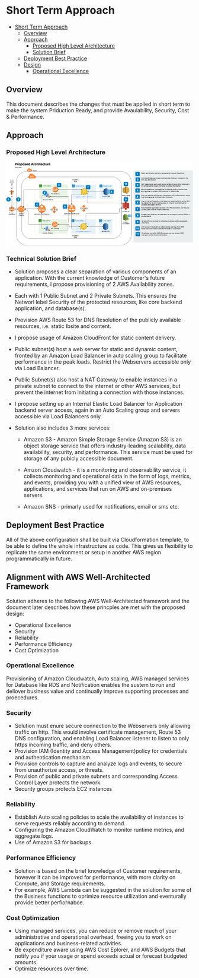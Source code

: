 # Short Term Approach

- [Short Term Approach](#short-term-approach)
  - [Overview](#overview)
  - [Approach](#approach)
    - [Proposed High Level Architecture](#proposed-high-level-architecture)
    - [Solution Brief](#solution-brief)
  - [Deployment Best Practice](#deployment-best-practice)
  - [Design](#design)
    - [Operational Excellence](#operational-excellence)

## Overview

This document describes the changes that must be applied in short term to make the system Priduction Ready, and provide Avaulability, Security, Cost & Performance.

## Approach

### Proposed High Level Architecture

![Proposed High Level Architecture](./images/Proposed-AWS-Architecture.png)

### Technical Solution Brief

* Solution proposes a clear separation of various components of an application. With the current knowledge of Customer's future requirements, I propose provisioning of 2 AWS Availability zones. 

* Each with 1 Public Subnet and 2 Private Subnets.
This ensures the Networl lebel Security of the protected resources, like core backend application, and database(s).

* Provision AWS Route 53 for DNS Resolution of the publicly available resources, i.e. static Ibsite and content.

* I propose usage of Amazon CloudFront for static content delivery.

* Public subnet(s) host a web server for static and dynamic content, fronted by an Amazon Load Balancer in auto scaling group to facilitate performance in the peak loads.
Restrict the Webservers accessible only via Load Balancer.

* Public Subnet(s) also host a NAT Gateway to enable instances in a private subnet to connect to the internet or other AWS services, but prevent the internet from initiating a connection with those instances.

* I propose setting up an Internal Elastic Load Balancer for Application backend server access, again in an Auto Scaling group and servers accessible via Load Balancers only.

* Solution also includes 3 more services:

  - Amazon S3 - Amazon Simple Storage Service (Amazon S3) is an object storage service that offers industry-leading scalability, data availability, security, and performance. This service must be used for storage of any pubicly accessible document.

  - Amzon Cloudwatch - it is a monitoring and observability service, it collects monitoring and operational data in the form of logs, metrics, and events, providing you with a unified view of AWS resources, applications, and services that run on AWS and on-premises servers.

  - Amazon SNS - primarly used for notifications, email or sms etc.

## Deployment Best Practice

All of the above configuration shall be built via Cloudformation template, to be able to define the whole infrastructure as code. This gives us flexibility to replicate the same environment or setup in another AWS region programmatically in future.

## Alignment with AWS Well-Architected Framework

Solution adheres to the following AWS Well-Architected framework and the document later describes how these princples are met with the proposed design:

- Operational Excellence
- Security
- Reliability
- Performance Efficiency
- Cost Optimization

### Operational Excellence

Provisioning of Amazon Cloudwatch, Auto scaling, AWS managed services for Database like RDS and Notification enables the sustem to run and deliover business value and continually improve supporting processes and proecedures.

### Security

- Solution must enure secure connection to the Webservers only allowing traffic on http. This would involve certificate management, Route 53 DNS configuration, and enabling Load Balancer listener to listen to only https incoming traffic, and deny others.
- Provision IAM (Identity and Access Management)policy for credentials and authentication mechanism.
- Provision controls to capture and analyze logs and events, to secure from unauthorize access, or threats.
- Provision of public and private subnets and corresponding Access Control Layer protects the network.
- Security groups protects EC2 instances

### Reliability

- Establish Auto scaling policies to scale the availability of instances to serve requests reliably according to demand.
- Configuring the Amazon CloudWatch to monitor runtime metrics, and aggregate logs.
- Use of Amazon S3 for backups.

### Performance Efficiency

- Solution is based on the brief knowledge of Customer requirements, however it can be improved for performance, with more clarity on Compute, and Storage requirements.
- For example, AWS Lambda can be suggested in the solution for some of the Business functions to oprimize resource utilization and eventurally provide better perfiornabce.
  
### Cost Optimization

- Using managed services, you can reduce or
remove much of your administrative and operational overhead, freeing you to work on applications and business-related activities.
- Be expenditure aware using AWS Cost Eplorer, and AWS Budgets that notify you if your usage or spend exceeds actual or forecast budgeted amounts.
- Optimize resources over time.

